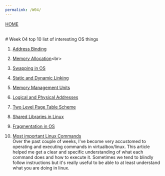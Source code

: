 ```yaml
---
permalink: /W04/
---
```

[HOME](../)

<br>
# Week 04 top 10 list of interesting OS things

1. [Address Binding](https://www.techwalla.com/articles/what-is-address-binding)<br>



 2. [Memory Allocation](https://binaryterms.com/static-and-dynamic-memory-allocation.html.)<br>
 

 
 
 3. [Swapping in OS](https://www.javatpoint.com/swapping-in-operating-system)<br>

 

 
 4. [Static and Dynamic Linking](https://kb.iu.edu/d/akqn)<br>


 
 
 5. [Memory Management Units](https://blogs.sw.siemens.com/embedded-software/2020/08/10/memory-management-units/)<br>

 

 
 6. [Logical and Physical Addresses](https://techdifferences.com/difference-between-logical-and-physical-address.html)<br>
 
 
 
 7. [Two Level Page Table Scheme](https://www.geeksforgeeks.org/two-level-paging-and-multi-level-paging-in-os/)<br>



 
 8. [Shared Libraries in Linux](https://www.tecmint.com/understanding-shared-libraries-in-linux/)<br>


 

 
 9. [Fragmentation in OS](https://www.includehelp.com/operating-systems/fragmentation.aspx)<br>

 
 
 
 10. [Most important Linux Commands](https://www.hostinger.com/tutorials/linux-commands)<br>
 Over the past couple of weeks, I've become very accustomed to operating and executing commands in virtualbox/linux. This article helped me get a clear and specific understanding of what each command does and how to execute it. Sometimes we tend to blindly follow instructions but it's really useful to be able to at least understand what you are doing in linux.

 
 
